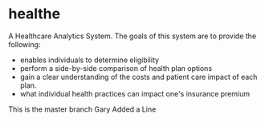 healthe
=======

A Healthcare Analytics System. The goals of this system are to provide the following:

*  enables individuals to determine eligibility
*  perform a side-by-side comparison of health plan options
*  gain a clear understanding of the costs and patient care impact of each plan. 
*  what individual health practices can impact one's insurance premium

 This is the master branch
 Gary Added a Line
